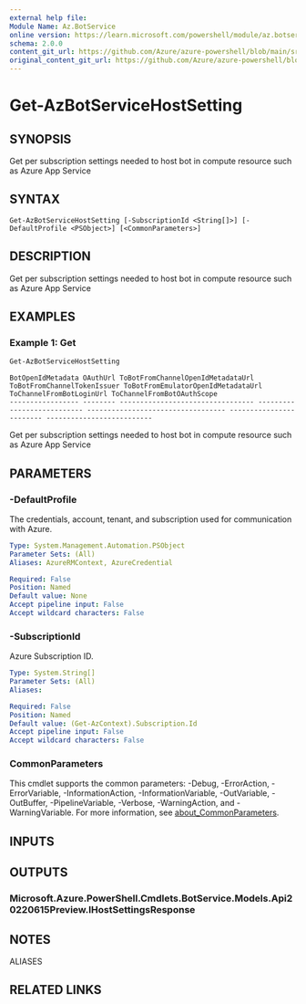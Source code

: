 ```yaml
---
external help file: 
Module Name: Az.BotService
online version: https://learn.microsoft.com/powershell/module/az.botservice/get-azbotservicehostsetting
schema: 2.0.0
content_git_url: https://github.com/Azure/azure-powershell/blob/main/src/BotService/help/Get-AzBotServiceHostSetting.md
original_content_git_url: https://github.com/Azure/azure-powershell/blob/main/src/BotService/help/Get-AzBotServiceHostSetting.md
---
```


# Get-AzBotServiceHostSetting

## SYNOPSIS
Get per subscription settings needed to host bot in compute resource such as Azure App Service

## SYNTAX

```
Get-AzBotServiceHostSetting [-SubscriptionId <String[]>] [-DefaultProfile <PSObject>] [<CommonParameters>]
```

## DESCRIPTION
Get per subscription settings needed to host bot in compute resource such as Azure App Service

## EXAMPLES

### Example 1: Get
```powershell
Get-AzBotServiceHostSetting
```

```output
BotOpenIdMetadata OAuthUrl ToBotFromChannelOpenIdMetadataUrl ToBotFromChannelTokenIssuer ToBotFromEmulatorOpenIdMetadataUrl ToChannelFromBotLoginUrl ToChannelFromBotOAuthScope
----------------- -------- --------------------------------- --------------------------- ---------------------------------- ------------------------ --------------------------
```

Get per subscription settings needed to host bot in compute resource such as Azure App Service

## PARAMETERS

### -DefaultProfile
The credentials, account, tenant, and subscription used for communication with Azure.

```yaml
Type: System.Management.Automation.PSObject
Parameter Sets: (All)
Aliases: AzureRMContext, AzureCredential

Required: False
Position: Named
Default value: None
Accept pipeline input: False
Accept wildcard characters: False
```

### -SubscriptionId
Azure Subscription ID.

```yaml
Type: System.String[]
Parameter Sets: (All)
Aliases:

Required: False
Position: Named
Default value: (Get-AzContext).Subscription.Id
Accept pipeline input: False
Accept wildcard characters: False
```

### CommonParameters
This cmdlet supports the common parameters: -Debug, -ErrorAction, -ErrorVariable, -InformationAction, -InformationVariable, -OutVariable, -OutBuffer, -PipelineVariable, -Verbose, -WarningAction, and -WarningVariable. For more information, see [about_CommonParameters](http://go.microsoft.com/fwlink/?LinkID=113216).

## INPUTS

## OUTPUTS

### Microsoft.Azure.PowerShell.Cmdlets.BotService.Models.Api20220615Preview.IHostSettingsResponse

## NOTES

ALIASES

## RELATED LINKS

